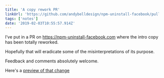 ```yaml
---
title: 'A copy rework PR'
linkUrl: 'https://github.com/andybelldesign/npm-uninstall-facebook/pull/21'
tags: ['notes'] 
date: '2019-02-03T10:55:57.914Z'
---
```

I’ve put in a PR on <https://npm-uninstall-facebook.com> where the intro copy has been totally reworked. 

Hopefully that will eradicate some of the misinterpretations of its purpose.

Feedback and comments absolutely welcome.

Here's a [preview of that change](https://deploy-preview-21--friendly-shirley-7df1c1.netlify.com/)